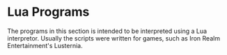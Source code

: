 # Lua Programs

The programs in this section is intended to be interpreted using a Lua interpretor.
Usually the scripts were written for games, such as Iron Realm Entertainment's Lusternia.